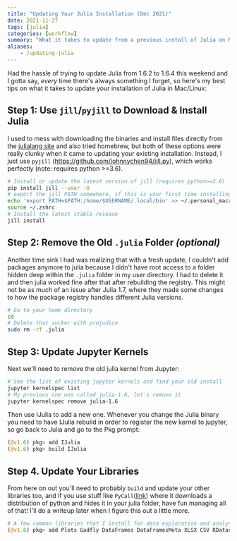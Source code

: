 ```yaml
---
title: "Updating Your Julia Installation (Dec 2021)"
date: 2021-11-27
tags: [julia]
categories: [workflow]
summary: "What it takes to update from a previous install of Julia on Mac/Linux"
aliases:
    - /updating-julia
---
```


Had the hassle of trying to update Julia from 1.6.2 to 1.6.4 this weekend and I gotta say, *every* time there's always something I forget, so here's my best tips on what it takes to update your installation of Julia in Mac/Linux:

## Step 1: Use `jill`/`pyjill` to Download & Install Julia

I used to mess with downloading the binaries and install files directly from the [julialang site](https://julialang.org/downloads/) and also tried homebrew, but both of these options were really clunky when it came to updating your existing installation. Instead, I just use `pyjill` (https://github.com/johnnychen94/jill.py), which works perfectly (note: requires python >=3.6).

```bash
# Install or update the latest version of jill (requires python>=3.6)
pip install jill --user -U
# export the jill PATH somewhere, if this is your first time installing jill
echo 'export PATH=$PATH:/home/$USERNAME/.local/bin' >> ~/.personal_macros
source ~/.zshrc
# Install the latest stable release
jill install
```

## Step 2: Remove the Old `.julia` Folder *(optional)*

Another time sink I had was realizing that with a fresh update, I couldn't add packages anymore to julia because I didn't have root access to a folder hidden deep within the `.julia` folder in my user directory. I had to delete it and then julia worked fine after that after rebuilding the registry. This might not be as much of an issue after Julia 1.7, where they made some changes to how the package registry handles different Julia versions. 

```bash
# Go to your home directory
cd
# Delete that sucker with prejudice
sudo rm -rf .julia
```

## Step 3: Update Jupyter Kernels

Next we'll need to remove the old julia kernel from Jupyter:

```bash
# See the list of existing jupyter kernels and find your old install
jupyter kernelspec list
# My previous one was called julia-1.6, let's remove it
jupyter kernelspec remove julia-1.6
```

Then use IJulia to add a new one. Whenever you change the Julia binary you need to have IJulia rebuild in order to register the new kernel to jupyter, so go back to Julia and go to the Pkg prompt:

```julia
(@v1.6) pkg> add IJulia
(@v1.6) pkg> build IJulia
```

## Step 4. Update Your Libraries

From here on out you'll need to probably `build` and update your other libraries too, and if you use stuff like `PyCall`([link](https://github.com/JuliaPy/PyCall.jl)) where it downloads a distribution of python and hides it in your julia folder, have fun managing all of that! I'll do a writeup later when I figure this out a little more.

```julia
# A few common libraries that I install for data exploration and analysis
(@v1.6) pkg> add Plots Gadfly DataFrames DataFramesMeta XLSX CSV RDatasets Parquet Pluto Query
```